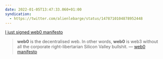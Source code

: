 ```yaml
---
date: 2022-01-05T13:47:33.060+01:00
syndication:
  - https://twitter.com/alienlebarge/status/1478710104878952448
---
```

[I just signed web0 manifesto](https://web0.small-web.org/#alienlebarge)

> **web0** is the decentralised web. In other words, **web0** is web3 without all the corporate right-libertarian Silicon Valley bullshit.
> — [web0 manifesto](https://web0.small-web.org/)



